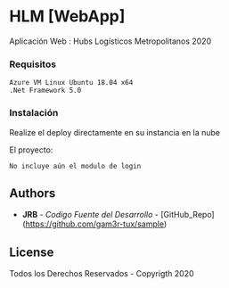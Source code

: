 # HLM [WebApp]

Aplicación Web : Hubs Logísticos Metropolitanos 2020

### Requisitos

```
Azure VM Linux Ubuntu 18.04 x64
.Net Framework 5.0
```

### Instalación

Realize el deploy directamente en su instancia en la nube

El proyecto:

```
No incluye aún el modulo de login
```

## Authors

* **JRB** - *Codigo Fuente del Desarrollo* - [GitHub_Repo] (https://github.com/gam3r-tux/sample)


## License

Todos los Derechos Reservados - Copyrigth 2020

